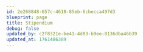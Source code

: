 ```yaml
---
id: 2e268848-657c-4618-85eb-6cbecca497d3
blueprint: page
title: Stipendium
debug: false
updated_by: c2f8321e-be41-4d83-b9ee-8136dba46b39
updated_at: 1761486389
---
```

